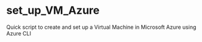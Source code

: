 # set_up_VM_Azure
Quick script to create and set up a Virtual Machine in Microsoft Azure using Azure CLI
